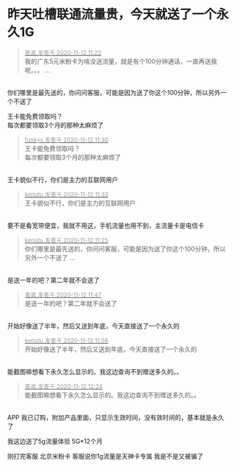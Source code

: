 # 昨天吐槽联通流量贵，今天就送了一个永久1G


<div class="quote"><blockquote><font size="2"><a href="https://www.hostloc.com/forum.php?mod=redirect&amp;goto=findpost&amp;pid=9442249&amp;ptid=765708" target="_blank"><font color="#999999">表弟 发表于 2020-11-12 11:22</font></a></font><br />
我的广东5元米粉卡为啥没送流量，就是有个100分钟通话，一直再送我呢。。。 ...</blockquote></div><br />
你们哪里是最先送的，你问问客服，可能是因为送了你这个100分钟，所以另外一个不送了

王卡能免费领取吗？<br />
每次都要领取3个月的那种太麻烦了

<div class="quote"><blockquote><font size="2"><a href="https://www.hostloc.com/forum.php?mod=redirect&amp;goto=findpost&amp;pid=9442298&amp;ptid=765708" target="_blank"><font color="#999999">funkys 发表于 2020-11-12 11:30</font></a></font><br />
王卡能免费领取吗？<br />
每次都要领取3个月的那种太麻烦了</blockquote></div><br />
王卡貌似不行，你们是主力的互联网用户

<div class="quote"><blockquote><font size="2"><a href="https://www.hostloc.com/forum.php?mod=redirect&amp;goto=findpost&amp;pid=9442322&amp;ptid=765708" target="_blank"><font color="#999999">kenutu 发表于 2020-11-12 11:33</font></a></font><br />
王卡貌似不行，你们是主力的互联网用户</blockquote></div><br />
要不是看宽带便宜，我就不用这，手机流量也用不到，主流量卡是电信卡

<div class="quote"><blockquote><font size="2"><a href="https://www.hostloc.com/forum.php?mod=redirect&amp;goto=findpost&amp;pid=9442267&amp;ptid=765708" target="_blank"><font color="#999999">kenutu 发表于 2020-11-12 11:25</font></a></font><br />
你们哪里是最先送的，你问问客服，可能是因为送了你这个100分钟，所以另外一个不送了 ...</blockquote></div><br />
是送一年的吧？第二年就不会送了

<div class="quote"><blockquote><font size="2"><a href="https://www.hostloc.com/forum.php?mod=redirect&amp;goto=findpost&amp;pid=9442419&amp;ptid=765708" target="_blank"><font color="#999999">表弟 发表于 2020-11-12 11:47</font></a></font><br />
是送一年的吧？第二年就不会送了</blockquote></div><br />
开始好像送了半年，然后又送到年底，今天直接送了一个永久的

<div class="quote"><blockquote><font size="2"><a href="https://www.hostloc.com/forum.php?mod=redirect&amp;goto=findpost&amp;pid=9442502&amp;ptid=765708" target="_blank"><font color="#999999">kenutu 发表于 2020-11-12 11:58</font></a></font><br />
开始好像送了半年，然后又送到年底，今天直接送了一个永久的</blockquote></div><br />
能截图嘛想看下永久怎么显示的。我这边查询不到赠送多久的。。

<div class="quote"><blockquote><font size="2"><a href="https://www.hostloc.com/forum.php?mod=redirect&amp;goto=findpost&amp;pid=9442637&amp;ptid=765708" target="_blank"><font color="#999999">表弟 发表于 2020-11-12 12:24</font></a></font><br />
能截图嘛想看下永久怎么显示的。我这边查询不到赠送多久的。。</blockquote></div><br />
APP 我已订购，附加产品里面，只显示生效时间，没有效时间的，基本就是永久了

我这边送了5g流量体验 5G*12个月

刚打完客服 北京米粉卡 客服说你1g流量是天神卡专属 我是不是又被骗了
